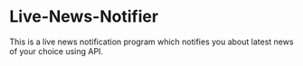 # Live-News-Notifier
This is a live news notification program which notifies you about latest news of your choice using API.
